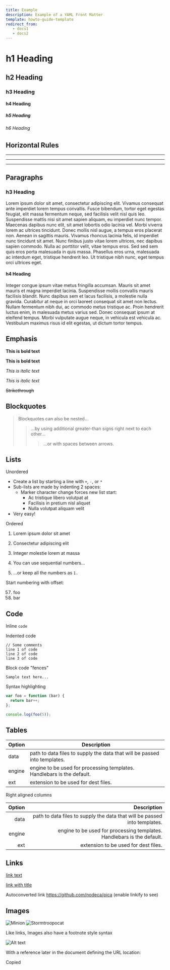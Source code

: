 ```yaml
---
title: Example
description: Example of a YAML Front Matter
template: howto-guide-template
redirect_from:
   - docs1
   - docs2 
---
```


# h1 Heading
## h2 Heading
### h3 Heading
#### h4 Heading
##### h5 Heading
###### h6 Heading


## Horizontal Rules

___

---

***


## Paragraphs

### h3 Heading
Lorem ipsum dolor sit amet, consectetur adipiscing elit. Vivamus consequat ante imperdiet lorem tempus convallis. Fusce bibendum, tortor eget egestas feugiat, elit massa fermentum neque, sed facilisis velit nisl quis leo. Suspendisse mattis nisi sit amet sapien aliquam, eu imperdiet nunc tempor. Maecenas dapibus nunc elit, sit amet lobortis odio lacinia vel. Morbi viverra lorem ac ultrices tincidunt. Donec mollis nisl augue, a tempus eros placerat non. Aenean in sagittis mauris. Vivamus rhoncus lacinia felis, id imperdiet nunc tincidunt sit amet. Nunc finibus justo vitae lorem ultrices, nec dapibus sapien commodo. Nulla ac porttitor velit, vitae tempus eros. Sed sed sem quis eros porta malesuada in quis massa. Phasellus eros urna, malesuada ac interdum eget, tristique hendrerit leo. Ut tristique nibh nunc, eget tempus orci ultrices eget.

#### h4 Heading
Integer congue ipsum vitae metus fringilla accumsan. Mauris sit amet mauris et magna imperdiet lacinia. Suspendisse mollis convallis mauris facilisis blandit. Nunc dapibus sem et lacus facilisis, a molestie nulla gravida. Curabitur at neque in orci laoreet consequat sit amet non lectus. Nullam fermentum nibh dui, ac commodo metus tristique ac. Proin hendrerit luctus enim, in malesuada metus varius sed. Donec consequat ipsum at eleifend tempus. Morbi vulputate augue neque, in vehicula est vehicula ac. Vestibulum maximus risus id elit egestas, ut dictum tortor tempus.


## Emphasis

**This is bold text**

__This is bold text__

*This is italic text*

_This is italic text_

~~Strikethrough~~


## Blockquotes


> Blockquotes can also be nested...
>> ...by using additional greater-than signs right next to each other...
> > > ...or with spaces between arrows.


## Lists

Unordered

+ Create a list by starting a line with `+`, `-`, or `*`
+ Sub-lists are made by indenting 2 spaces:
  - Marker character change forces new list start:
    * Ac tristique libero volutpat at
    + Facilisis in pretium nisl aliquet
    - Nulla volutpat aliquam velit
+ Very easy!

Ordered

1. Lorem ipsum dolor sit amet
2. Consectetur adipiscing elit
3. Integer molestie lorem at massa


1. You can use sequential numbers...
1. ...or keep all the numbers as `1.`

Start numbering with offset:

57. foo
1. bar


## Code

Inline `code`

Indented code

    // Some comments
    line 1 of code
    line 2 of code
    line 3 of code


Block code "fences"

```
Sample text here...
```

Syntax highlighting

``` js
var foo = function (bar) {
  return bar++;
};

console.log(foo(5));
```

## Tables

| Option | Description |
| ------ | ----------- |
| data   | path to data files to supply the data that will be passed into templates. |
| engine | engine to be used for processing templates. Handlebars is the default. |
| ext    | extension to be used for dest files. |

Right aligned columns

| Option | Description |
| ------:| -----------:|
| data   | path to data files to supply the data that will be passed into templates. |
| engine | engine to be used for processing templates. Handlebars is the default. |
| ext    | extension to be used for dest files. |


## Links

[link text](http://dev.nodeca.com)

[link with title](http://nodeca.github.io/pica/demo/ "title text!")

Autoconverted link https://github.com/nodeca/pica (enable linkify to see)


## Images

![Minion](https://octodex.github.com/images/minion.png)
![Stormtroopocat](https://octodex.github.com/images/stormtroopocat.jpg "The Stormtroopocat")

Like links, Images also have a footnote style syntax

![Alt text][id]

With a reference later in the document defining the URL location:

[id]: https://octodex.github.com/images/dojocat.jpg  "The Dojocat"

Copied
